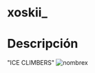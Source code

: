 # xoskii_
# Descripción
"ICE CLIMBERS"
![nombrex](https://stargamers.com.pe/index/wp-content/uploads/2020/01/ice-climber-1-1024x576.jpg)
